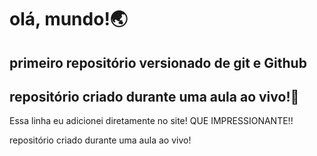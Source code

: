 # olá, mundo!🌏
##  primeiro repositório versionado de git e Github

##  repositório criado durante uma aula ao vivo!🦊

Essa linha eu adicionei diretamente no site! QUE IMPRESSIONANTE!!

 repositório criado durante uma aula ao vivo!  
